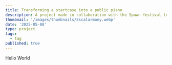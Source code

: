 ```yaml
---
title: Transforming a startcase into a public piano
description: A project made in collaboration with the Spawn festival to add life to the event by transforming visitors into musicians !
thumbnail: '/images/thumbnails/Escalarmony.webp'
date: '2025-05-08'
type: project
tags:
  - tag
published: true
---
```


Hello World
